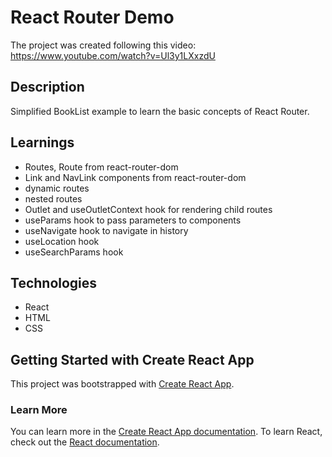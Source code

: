 # React Router Demo

The project was created following this video: https://www.youtube.com/watch?v=Ul3y1LXxzdU

## Description
Simplified BookList example to learn the basic concepts of React Router.

## Learnings
- Routes, Route from react-router-dom
- Link and NavLink components from react-router-dom
- dynamic routes
- nested routes
- Outlet and useOutletContext hook for rendering child routes
- useParams hook to pass parameters to components
- useNavigate hook to navigate in history
- useLocation hook
- useSearchParams hook

## Technologies
- React
- HTML
- CSS

## Getting Started with Create React App
This project was bootstrapped with [Create React App](https://github.com/facebook/create-react-app).

### Learn More
You can learn more in the [Create React App documentation](https://facebook.github.io/create-react-app/docs/getting-started).
To learn React, check out the [React documentation](https://reactjs.org/).
